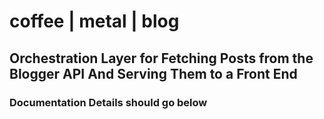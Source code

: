 # coffee | metal | blog
## Orchestration Layer for Fetching Posts from the Blogger API And Serving Them to a Front End

### Documentation Details should go below
